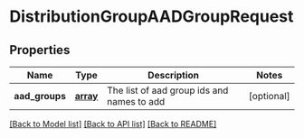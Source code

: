 # DistributionGroupAADGroupRequest

## Properties
Name | Type | Description | Notes
------------ | ------------- | ------------- | -------------
**aad_groups** | [**array**](.md) | The list of aad group ids and names to add | [optional] 

[[Back to Model list]](../README.md#documentation-for-models) [[Back to API list]](../README.md#documentation-for-api-endpoints) [[Back to README]](../README.md)

